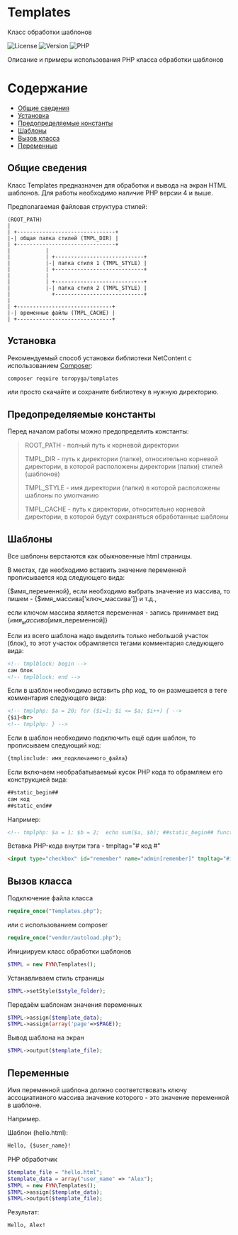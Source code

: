 # Templates
Класс обработки шаблонов

![License](https://img.shields.io/badge/license-MIT-brightgreen.svg)
![Version](https://img.shields.io/badge/version-v4.0.5-blue.svg)
![PHP](https://img.shields.io/badge/php-v5.5_--_v8-blueviolet.svg)

Описание и примеры использования PHP класса обработки шаблонов

# Содержание

- [Общие сведения](#общие-сведения)
- [Установка](#Установка)
- [Предопределяемые константы](#предопределяемые-константы)
- [Шаблоны](#шаблоны)
- [Вызов класса](#вызов-класса)
- [Переменные](#переменные)

## Общие сведения
Класс Templates предназначен для обработки и вывода на экран HTML шаблонов.
Для работы необходимо наличие PHP версии 4 и выше.

Предполагаемая файловая структура стилей:

```
(ROOT_PATH)
|
| +-------------------------------+
|-| общая папка стилей (TMPL_DIR) |
| +-------------------------------+
|           |
|           | +----------------------------+
|           |-| папка стиля 1 (TMPL_STYLE) |
|           | +----------------------------+
|           |
|           | +----------------------------+
|           |-| папка стиля 2 (TMPL_STYLE) |
|             +----------------------------+
|
| +------------------------------+
|-| временные файлы (TMPL_CACHE) |
| +------------------------------+
```

## Установка

Рекомендуемый способ установки библиотеки NetContent с использованием [Composer](http://getcomposer.org/):

```bash
composer require toropyga/templates
```
или просто скачайте и сохраните библиотеку в нужную директорию.

## Предопределяемые константы

Перед началом работы можно предопределить константы:
>ROOT_PATH - полный путь к корневой директории
>
>TMPL_DIR - путь к директории (папке), относительно корневой директории, в которой расположены директории (папки) стилей (шаблонов)
>
>TMPL_STYLE - имя директории (папки) в которой расположены шаблоны по умолчанию
>
>TMPL_CACHE - путь к директории, относительно корневой директории, в которой будут сохраняться обработанные шаблоны

## Шаблоны

Все шаблоны верстаются как обыкновенные html страницы.

В местах, где необходимо вставить значение переменной прописывается код следующего вида:

{$имя_переменной}, если необходимо выбрать значение из массива, то пишем - {$имя_массива['ключ_массива']} и т.д.,

если ключом массива является переменная - запись принимает вид {$имя_массива[$имя_переменной]}

Если из всего шаблона надо выделить только небольшой участок (блок), то этот участок обрамляется
тегами комментария следующего вида:
```html
<!-- tmplblock: begin -->
сам блок
<!-- tmplblock: end -->
```
Если в шаблон необходимо вставить php код, то он размешается в теге комментария
следующего вида:
```html
<!-- tmplphp: $a = 20; for ($i=1; $i <= $a; $i++) { -->
{$i}<br>
<!-- tmplphp: } -->
```
Если в шаблон необходимо подключить ещё один шаблон, то прописываем следующий код:
```html
{tmplinclude: имя_подключаемого_файла}
```
Если включаем необрабатываемый кусок PHP кода то обрамляем его конструкцией вида:
```html
##static_begin##
сам код
##static_end##
```
Например: 
```html
<!-- tmplphp: $a = 1; $b = 2;  echo sum($a, $b); ##static_begin## function sum($a, $b) { return ($a+$b); } ##static_end## -->
```
Вставка PHP-кода внутри тэга - tmpltag="# код #"
```html
<input type="checkbox" id="remember" name="admin[remember]" tmpltag="#if ($remember) {#" checked tmpltag="#}#" value="1" class="non">
```

## Вызов класса

Подключение файла класса
```php
require_once("Templates.php");
```
или с использованием composer
```php
require_once("vendor/autoload.php");
```
Инициируем класс обработки шаблонов
```php
$TMPL = new FYN\Templates();
```
Устанавливаем стиль страницы
```php
$TMPL->setStyle($style_folder);
```
Передаём шаблонам значения переменных
```php
$TMPL->assign($template_data);
$TMPL->assign(array('page'=>$PAGE));
```
Вывод шаблона на экран
```php
$TMPL->output($template_file);
```

## Переменные

Имя переменной шаблона должно соответствовать ключу ассоциативного массива значение которого - это значение переменной в шаблоне.

Например.

Шаблон (hello.html): 
```html
Hello, {$user_name}!
```
PHP обработчик
```php
$template_file = "hello.html";
$template_data = array("user_name" => "Alex");
$TMPL = new FYN\Templates();
$TMPL->assign($template_data);
$TMPL->output($template_file);
```
Результат:
```html
Hello, Alex!
```



